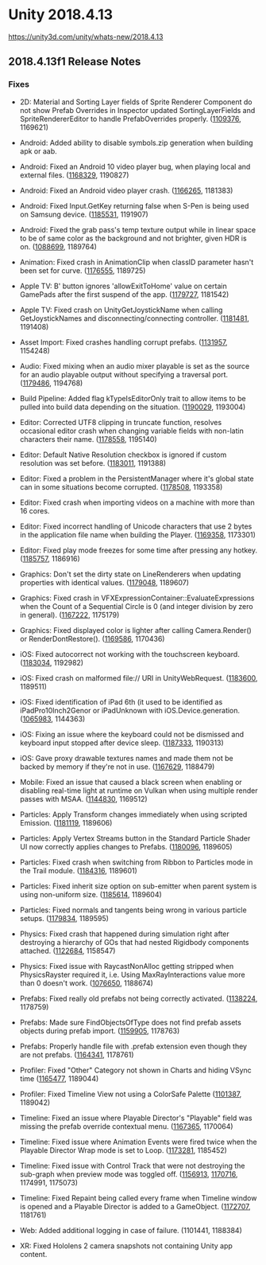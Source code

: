 # Unity 2018.4.13
https://unity3d.com/unity/whats-new/2018.4.13

## 2018.4.13f1 Release Notes


### Fixes
<ul>
<li><p>2D: Material and Sorting Layer fields of Sprite Renderer Component do not show Prefab Overrides in Inspector updated SortingLayerFields and SpriteRendererEditor to handle PrefabOverrides properly. (<a href="https://issuetracker.unity3d.com/issues/material-and-sorting-layer-fields-of-sprite-renderer-component-do-not-show-prefab-overrides-in-inspector">1109376</a>, 1169621)</p></li>
<li><p>Android: Added ability to disable symbols.zip generation when building apk or aab.</p></li>
<li><p>Android: Fixed an Android 10 video player bug, when playing local and external files. (<a href="https://issuetracker.unity3d.com/issues/android-video-player-cannot-play-files-located-in-the-persistent-data-directory-on-android-10">1168329</a>, 1190827)</p></li>
<li><p>Android: Fixed an Android video player crash. (<a href="https://issuetracker.unity3d.com/issues/android-app-crashes-on-shutdown-when-freeing-resources-related-to-androidvideomedia">1166265</a>, 1181383)</p></li>
<li><p>Android: Fixed Input.GetKey returning false when S-Pen is being used on Samsung device. (<a href="https://issuetracker.unity3d.com/issues/android-input-dot-getkey-returns-false-when-when-s-pen-is-being-used-on-samsung-device">1185531</a>, 1191907)</p></li>
<li><p>Android: Fixed the grab pass's temp texture output while in linear space to be of same color as the background and not brighter, given HDR is on. (<a href="https://issuetracker.unity3d.com/issues/android-object-becomes-brighter-when-grabpass-is-used-and-color-space-is-set-to-linear">1088699</a>, 1189764)</p></li>
<li><p>Animation: Fixed crash in AnimationClip when classID parameter hasn't been set for curve. (<a href="https://issuetracker.unity3d.com/issues/macos-crashes-on-unityengine-animation-genericanimationbindingcache-creategenericbinding-while-importing-animation-asset">1176555</a>, 1189725)</p></li>
<li><p>Apple TV: B' button ignores 'allowExitToHome' value on certain GamePads after the first suspend of the app. (<a href="https://issuetracker.unity3d.com/issues/tvos-b-button-ignores-allowexittohome-value-on-certain-gamepads-after-the-first-suspend-of-the-app">1179727</a>, 1181542)</p></li>
<li><p>Apple TV: Fixed crash on UnityGetJoystickName when calling GetJoystickNames and disconnecting/connecting controller. (<a href="https://issuetracker.unity3d.com/issues/crash-on-unitygetjoystickname-when-calling-getjoysticknames-and-disconnecting-slash-connecting-controller">1181481</a>, 1191408)</p></li>
<li><p>Asset Import: Fixed crashes handling corrupt prefabs. (<a href="https://issuetracker.unity3d.com/issues/selecting-prefab-in-project-window-crashes-the-editor">1131957</a>, 1154248)</p></li>
<li><p>Audio: Fixed mixing when an audio mixer playable is set as the source for an audio playable output without specifying a traversal port. (<a href="https://issuetracker.unity3d.com/issues/playables-api-audiomixerplayable-plays-only-the-clip-from-first-input-when-crossfading-at-least-two-clips">1179486</a>, 1194768)</p></li>
<li><p>Build Pipeline: Added flag kTypeIsEditorOnly trait to allow items to be pulled into build data depending on the situation. (<a href="https://issuetracker.unity3d.com/issues/preview-animation-clip-are-included-in-the-asset-bundle-using-scripting-build-pipeline">1190029</a>, 1193004)</p></li>
<li><p>Editor: Corrected UTF8 clipping in truncate function, resolves occasional editor crash when changing variable fields with non-latin characters their name. (<a href="https://issuetracker.unity3d.com/issues/macos-crash-when-setting-a-string-value-with-non-latin-letters">1178558</a>, 1195140)</p></li>
<li><p>Editor: Default Native Resolution checkbox is ignored if custom resolution was set before. (<a href="https://issuetracker.unity3d.com/issues/macos-default-is-native-resolution-checkbox-is-ignored-if-custom-resolution-was-set-before">1183011</a>, 1191388)</p></li>
<li><p>Editor: Fixed a problem in the PersistentManager where it's global state can in some situations become corrupted. (<a href="https://issuetracker.unity3d.com/issues/assetbundle-the-referenced-script-unknown-on-this-behaviour-is-missing-has-occurred-when-loading-assetbundle">1178508</a>, 1193358)</p></li>
<li><p>Editor: Fixed crash when importing videos on a machine with more than 16 cores.</p></li>
<li><p>Editor: Fixed incorrect handling of Unicode characters that use 2 bytes in the application file name when building the Player. (<a href="https://issuetracker.unity3d.com/issues/japanese-diacritic-symbols-are-missing-from-the-build-executable-file-when-building-the-project">1169358</a>, 1173301)</p></li>
<li><p>Editor: Fixed play mode freezes for some time after pressing any hotkey. (<a href="https://issuetracker.unity3d.com/issues/play-mode-freezes-for-some-time-after-pressing-any-hotkey">1185757</a>, 1186916)</p></li>
<li><p>Graphics: Don't set the dirty state on LineRenderers when updating properties with identical values. (<a href="https://issuetracker.unity3d.com/issues/onvalidate-is-called-every-frame-on-prefab-asset">1179048</a>, 1189607)</p></li>
<li><p>Graphics: Fixed crash in VFXExpressionContainer::EvaluateExpressions when the Count of a Sequential Circle is 0 (and integer division by zero in general). (<a href="https://issuetracker.unity3d.com/issues/visual-effect-graph-crash-on-vfxexpressioncontainer-evaluateexpressions-when-the-count-of-a-sequential-circle-is-0">1167222</a>, 1175179)</p></li>
<li><p>Graphics: Fixed displayed color is lighter after calling Camera.Render() or RenderDontRestore(). (<a href="https://issuetracker.unity3d.com/issues/mobile-displayed-color-is-lighter-after-calling-camera-dot-render-or-renderdontrestore">1169586</a>, 1170436)</p></li>
<li><p>iOS: Fixed autocorrect not working with the touchscreen keyboard. (<a href="https://issuetracker.unity3d.com/issues/autocorrect-is-not-shown-when-typing">1183034</a>, 1192982)</p></li>
<li><p>iOS: Fixed crash on malformed file:// URI in UnityWebRequest. (<a href="https://issuetracker.unity3d.com/issues/ios-13-unitywebrequest-dot-sendwebrequest-crashes-when-opening-local-file-with-file-slash-slash-slash-prefix">1183600</a>, 1189511)</p></li>
<li><p>iOS: Fixed identification of iPad 6th (it used to be identified as iPadPro10Inch2Genor or iPadUnknown with iOS.Device.generation. (<a href="https://issuetracker.unity3d.com/issues/ios-ipad-6th-generation-is-identified-as-ipadpro10inch2genor-or-ipadunknown-with-ios-dot-device-dot-generation">1065983</a>, 1144363)</p></li>
<li><p>iOS: Fixing an issue where the keyboard could not be dismissed and keyboard input stopped after device sleep. (<a href="https://issuetracker.unity3d.com/issues/ios-13-if-the-keyboard-is-brought-up-and-the-device-goes-to-sleep-after-waking-the-device-the-keyboard-cannot-be-dismissed">1187333</a>, 1190313)</p></li>
<li><p>iOS: Gave proxy drawable textures names and made them not be backed by memory if they're not in use. (<a href="https://issuetracker.unity3d.com/issues/ios-metal-using-xcode-gpu-frame-capture-extra-unused-screen-sized-textures-can-be-seen-on-metal">1167629</a>, 1188479)</p></li>
<li><p>Mobile: Fixed an issue that caused a black screen when enabling or disabling real-time light at runtime on Vulkan when using multiple render passes with MSAA. (<a href="https://issuetracker.unity3d.com/issues/android-gles3-images-are-rendered-after-a-delay-on-some-devices">1144830</a>, 1169512)</p></li>
<li><p>Particles: Apply Transform changes immediately when using scripted Emission. (<a href="https://issuetracker.unity3d.com/issues/first-emitted-particle-ignores-transform-rotation-changes-when-using-particle-emit-system">1181119</a>, 1189606)</p></li>
<li><p>Particles: Apply Vertex Streams button in the Standard Particle Shader UI now correctly applies changes to Prefabs. (<a href="https://issuetracker.unity3d.com/issues/applying-vertex-stream-layout-to-a-particle-system-does-not-work-in-prefab-mode">1180096</a>, 1189605)</p></li>
<li><p>Particles: Fixed crash when switching from Ribbon to Particles mode in the Trail module. (<a href="https://issuetracker.unity3d.com/issues/editor-crash-on-particlesystemgeometryjob-schedulejobs-when-changing-trailmode-from-ribbon-to-particles-and-emission-is-enabled">1184316</a>, 1189601)</p></li>
<li><p>Particles: Fixed inherit size option on sub-emitter when parent system is using non-uniform size. (<a href="https://issuetracker.unity3d.com/issues/sub-emitter-particles-width-is-twice-its-height-when-separate-axes-in-the-size-over-lifetime-module-is-enabled-and-set-to-1">1185614</a>, 1189604)</p></li>
<li><p>Particles: Fixed normals and tangents being wrong in various particle setups. (<a href="https://issuetracker.unity3d.com/issues/graphics-particles-normals-and-tangents-in-particle-system-are-incorrect-with-specific-particle-settings">1179834</a>, 1189595)</p></li>
<li><p>Physics: Fixed crash that happened during simulation right after destroying a hierarchy of GOs that had nested Rigidbody components attached. (<a href="https://issuetracker.unity3d.com/issues/crash-in-physics-physicsmanager-simulate">1122684</a>, 1158547)</p></li>
<li><p>Physics: Fixed issue with RaycastNonAlloc getting stripped when PhysicsRayster required it, i.e. Using MaxRayInteractions value more than 0 doesn't work. (<a href="https://issuetracker.unity3d.com/issues/ios-using-maxrayinteractions-value-more-than-0-doesnt-work-on-ios-device">1076650</a>, 1188674)</p></li>
<li><p>Prefabs: Fixed really old prefabs not being correctly activated. (<a href="https://issuetracker.unity3d.com/issues/enabled-prefab-is-disabled-after-upgrading-to-improved-prefabs">1138224</a>, 1178759)</p></li>
<li><p>Prefabs: Made sure FindObjectsOfType does not find prefab assets objects during prefab import. (<a href="https://issuetracker.unity3d.com/issues/transform-getworldtolocalmatrix-crash-during-first-import-when-accessing-components-in-prefabs">1159905</a>, 1178763)</p></li>
<li><p>Prefabs: Properly handle file with .prefab extension even though they are not prefabs. (<a href="https://issuetracker.unity3d.com/issues/non-prefab-assets-with-prefab-extension-are-incorrectly-handled-by-the-prefab-importer">1164341</a>, 1178761)</p></li>
<li><p>Profiler: Fixed "Other" Category not shown in Charts and hiding VSync time (<a href="https://issuetracker.unity3d.com/issues/other-category-is-not-shown-in-the-player-profiler-graph-if-a-sample-is-not-selected">1165477</a>, 1189044)</p></li>
<li><p>Profiler: Fixed Timeline View not using a ColorSafe Palette (<a href="https://issuetracker.unity3d.com/issues/profiler-color-changes-are-not-reflecting-on-selecting-color-blind-mode-in-profiling-timeline">1101387</a>, 1189042)</p></li>
<li><p>Timeline: Fixed an issue where Playable Director's "Playable" field was missing the prefab override contextual menu. (<a href="https://issuetracker.unity3d.com/issues/playable-directors-playable-field-lacks-context-menu-when-overriding-it-to-a-prefab">1167365</a>, 1170064)</p></li>
<li><p>Timeline: Fixed issue where Animation Events were fired twice when the Playable Director Wrap mode is set to Loop. (<a href="https://issuetracker.unity3d.com/issues/animation-event-in-timeline-triggers-twice">1173281</a>, 1185452)</p></li>
<li><p>Timeline: Fixed issue with Control Track that were not destroying the sub-graph when preview mode was toggled off. (<a href="https://issuetracker.unity3d.com/issues/ui-gameobjects-directors-current-time-is-not-reset-to-0-when-it-ends-on-the-last-frame-of-the-playabledirector">1156913</a>, <a href="https://issuetracker.unity3d.com/issues/post-playback-state-of-an-activation-track-does-not-trigger-when-another-timeline-with-a-control-track-is-disabled">1170716</a>, 1174991, 1175073)</p></li>
<li><p>Timeline: Fixed Repaint being called every frame when Timeline window is opened and a Playable Director is added to a GameObject. (<a href="https://issuetracker.unity3d.com/issues/panelupdate-is-called-every-frame-when-timeline-is-opened-and-playable-director-with-an-empty-playable-field-is-selected">1172707</a>, 1181761)</p></li>
<li><p>Web: Added additional logging in case of failure. (1101441, 1188384)</p></li>
<li><p>XR: Fixed Hololens 2 camera snapshots not containing Unity app content.</p></li>
</ul>
